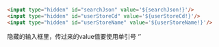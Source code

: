 ```html
<input type="hidden" id="searchJson" value='${searchJson!}'/>
<input type="hidden" id="userStoreCd" value='${userStoreCd!}'/>
<input type="hidden" id="userStoreName" value='${userStoreName!}'/>
```

隐藏的输入框里，传过来的value值要使用单引号 ‘’